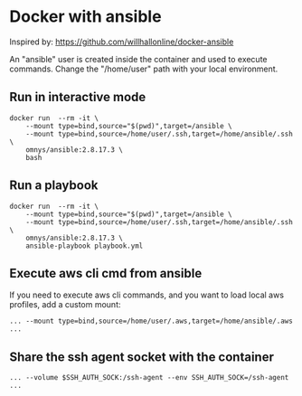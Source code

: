 # Docker with ansible

Inspired by: https://github.com/willhallonline/docker-ansible

An "ansible" user is created inside the container and used to execute commands.
Change the "/home/user" path with your local environment.

## Run in interactive mode

```console
docker run  --rm -it \
    --mount type=bind,source="$(pwd)",target=/ansible \
    --mount type=bind,source=/home/user/.ssh,target=/home/ansible/.ssh \
    omnys/ansible:2.8.17.3 \
    bash
```

## Run a playbook

```console
docker run  --rm -it \
    --mount type=bind,source="$(pwd)",target=/ansible \
    --mount type=bind,source=/home/user/.ssh,target=/home/ansible/.ssh \
    omnys/ansible:2.8.17.3 \    
    ansible-playbook playbook.yml
```

## Execute aws cli cmd from ansible

If you need to execute aws cli commands, and you want to load local aws profiles, add a custom mount:

```console
... --mount type=bind,source=/home/user/.aws,target=/home/ansible/.aws ...
```

## Share the ssh agent socket with the container

```console
... --volume $SSH_AUTH_SOCK:/ssh-agent --env SSH_AUTH_SOCK=/ssh-agent ...
```
